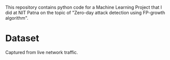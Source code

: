 This repository contains python code for a Machine Learning Project that I did at NIT Patna on the topic of "Zero-day attack detection using FP-growth algorithm".
# Dataset
Captured from live network traffic.
